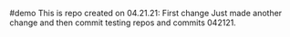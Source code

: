 #demo
This is repo created on 04.21.21: First change
Just made another change and then commit
testing repos and commits 042121.
